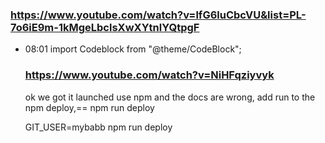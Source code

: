 

 ### https://www.youtube.com/watch?v=lfG6luCbcVU&list=PL-7o6iE9m-1kMgeLbclsXwXYtnlYQtpgF
 * 08:01 import Codeblock from "@theme/CodeBlock";


   ### https://www.youtube.com/watch?v=NiHFqziyvyk

   ok we got it launched   use npm and the docs are wrong, add run to the npm deploy,== npm run deploy

   GIT_USER=mybabb npm run deploy